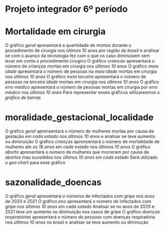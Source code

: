 # Projeto integrador 6º período

# Mortalidade em cirurgia
O gráfico *geral* apresentará a quantidade de mortos durante o procedimento de cirurgia nos últimos 10 anos *por região do brasil* e análisar se com o avanço da tecnologia fez com o que os caso diminuisem sem levar em conta o procedimento cirugico
O gráfico *criancas* apresentará o número de *crianças* mortas em cirurgia nos *últimos 10 anos*
O gráfico *meia idade* apresentará o número de pessoas na *meia idade* mortas em cirurgia nos *últimos 10 anos*
O gráfico *meia terceira* apresentará o número de pessoas na *terceira idade* mortas em cirurgia nos *últimos 10 anos*
O gráfico *erro médico* apresentará o número de pessoas mortas em cirurgia por *erro médico* nos *últimos 10 anos*
Para representar esses gráficos utilizaresmos o *gráfico de barras*

# moralidade_gestacional_localidade
O gráfico *geral* aprensentará o número de mulheres mortas por causa da gestação *em cada estado* nos últimos *10 anos* e analisar se teve aumento ou diminuição
O gráfico *crianças* aprensentará o número de mortalidade de mulheres ate os *18 anos* em *cada estado* nos últimos *10 anos* 
O gráfico *aborto* apresentará o número de mulheres que morreram por causa de abortos mau sucedidos nos *últimos 10 anos* *em cada estado*
Será utilizado o *geo chart* para esse gráfico

# sazonalidade_doencas
O gráfico *geral* apresentará o números de infectados com gripe nos anos de 2020 e 2021
O gráfico *ano* apresentará o numero de infectados com gripe nos *últimos 10 anos* *em cada estado*
Analisar se no anos de 2020 e 2021 teve um aumento ou diminuição nos casos de gripe 
O gráfico *doenças respiratórias* apresentará o *número de pessoas* com doenças respiratória nos *últimos 10 anos* no brasil e analisar se teve aumento ou diminução